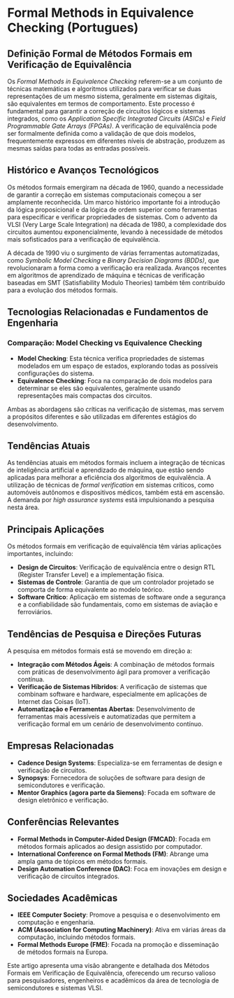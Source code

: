 # Formal Methods in Equivalence Checking (Portugues)

## Definição Formal de Métodos Formais em Verificação de Equivalência

Os *Formal Methods in Equivalence Checking* referem-se a um conjunto de técnicas matemáticas e algoritmos utilizados para verificar se duas representações de um mesmo sistema, geralmente em sistemas digitais, são equivalentes em termos de comportamento. Este processo é fundamental para garantir a correção de circuitos lógicos e sistemas integrados, como os *Application Specific Integrated Circuits (ASICs)* e *Field Programmable Gate Arrays (FPGAs)*. A verificação de equivalência pode ser formalmente definida como a validação de que dois modelos, frequentemente expressos em diferentes níveis de abstração, produzem as mesmas saídas para todas as entradas possíveis.

## Histórico e Avanços Tecnológicos

Os métodos formais emergiram na década de 1960, quando a necessidade de garantir a correção em sistemas computacionais começou a ser amplamente reconhecida. Um marco histórico importante foi a introdução da lógica proposicional e da lógica de ordem superior como ferramentas para especificar e verificar propriedades de sistemas. Com o advento da VLSI (Very Large Scale Integration) na década de 1980, a complexidade dos circuitos aumentou exponencialmente, levando à necessidade de métodos mais sofisticados para a verificação de equivalência.

A década de 1990 viu o surgimento de várias ferramentas automatizadas, como *Symbolic Model Checking* e *Binary Decision Diagrams (BDDs)*, que revolucionaram a forma como a verificação era realizada. Avanços recentes em algoritmos de aprendizado de máquina e técnicas de verificação baseadas em SMT (Satisfiability Modulo Theories) também têm contribuído para a evolução dos métodos formais.

## Tecnologias Relacionadas e Fundamentos de Engenharia

### Comparação: Model Checking vs Equivalence Checking

- **Model Checking**: Esta técnica verifica propriedades de sistemas modelados em um espaço de estados, explorando todas as possíveis configurações do sistema.
- **Equivalence Checking**: Foca na comparação de dois modelos para determinar se eles são equivalentes, geralmente usando representações mais compactas dos circuitos.

Ambas as abordagens são críticas na verificação de sistemas, mas servem a propósitos diferentes e são utilizadas em diferentes estágios do desenvolvimento.

## Tendências Atuais

As tendências atuais em métodos formais incluem a integração de técnicas de inteligência artificial e aprendizado de máquina, que estão sendo aplicadas para melhorar a eficiência dos algoritmos de equivalência. A utilização de técnicas de *formal verification* em sistemas críticos, como automóveis autônomos e dispositivos médicos, também está em ascensão. A demanda por *high assurance systems* está impulsionando a pesquisa nesta área.

## Principais Aplicações

Os métodos formais em verificação de equivalência têm várias aplicações importantes, incluindo:

- **Design de Circuitos**: Verificação de equivalência entre o design RTL (Register Transfer Level) e a implementação física.
- **Sistemas de Controle**: Garantia de que um controlador projetado se comporta de forma equivalente ao modelo teórico.
- **Software Crítico**: Aplicação em sistemas de software onde a segurança e a confiabilidade são fundamentais, como em sistemas de aviação e ferroviários.

## Tendências de Pesquisa e Direções Futuras

A pesquisa em métodos formais está se movendo em direção a:

- **Integração com Métodos Ágeis**: A combinação de métodos formais com práticas de desenvolvimento ágil para promover a verificação contínua.
- **Verificação de Sistemas Híbridos**: A verificação de sistemas que combinam software e hardware, especialmente em aplicações de Internet das Coisas (IoT).
- **Automatização e Ferramentas Abertas**: Desenvolvimento de ferramentas mais acessíveis e automatizadas que permitem a verificação formal em um cenário de desenvolvimento contínuo.

## Empresas Relacionadas

- **Cadence Design Systems**: Especializa-se em ferramentas de design e verificação de circuitos.
- **Synopsys**: Fornecedora de soluções de software para design de semicondutores e verificação.
- **Mentor Graphics (agora parte da Siemens)**: Focada em software de design eletrônico e verificação.

## Conferências Relevantes

- **Formal Methods in Computer-Aided Design (FMCAD)**: Focada em métodos formais aplicados ao design assistido por computador.
- **International Conference on Formal Methods (FM)**: Abrange uma ampla gama de tópicos em métodos formais.
- **Design Automation Conference (DAC)**: Foca em inovações em design e verificação de circuitos integrados.

## Sociedades Acadêmicas

- **IEEE Computer Society**: Promove a pesquisa e o desenvolvimento em computação e engenharia.
- **ACM (Association for Computing Machinery)**: Ativa em várias áreas da computação, incluindo métodos formais.
- **Formal Methods Europe (FME)**: Focada na promoção e disseminação de métodos formais na Europa.

Este artigo apresenta uma visão abrangente e detalhada dos Métodos Formais em Verificação de Equivalência, oferecendo um recurso valioso para pesquisadores, engenheiros e acadêmicos da área de tecnologia de semicondutores e sistemas VLSI.